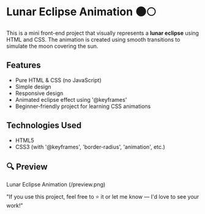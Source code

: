 # Lunar Eclipse Animation 🌑🌕

This is a mini front-end project that visually represents a **lunar eclipse** using HTML and CSS. The animation is created using smooth transitions to simulate the moon covering the sun.

##  Features
- Pure HTML & CSS (no JavaScript)
- Simple design
- Responsive design
- Animated eclipse effect using '@keyframes'
- Beginner-friendly project for learning CSS animations

##  Technologies Used
- HTML5
- CSS3 (with '@keyframes', 'border-radius', 'animation', etc.)

## 🔍 Preview

Lunar Eclipse Animation (/preview.png)

"If you use this project, feel free to ⭐ it or let me know — I'd love to see your work!"


